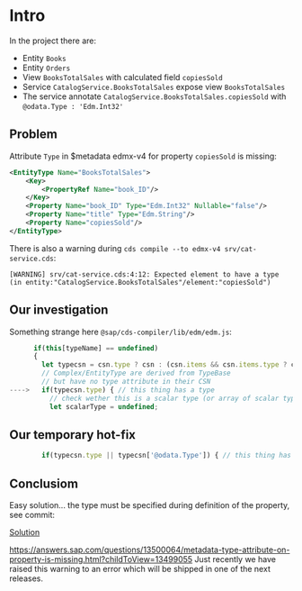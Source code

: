 # Intro

In the project there are:
- Entity `Books`
- Entity `Orders`
- View `BooksTotalSales` with calculated field `copiesSold`
- Service `CatalogService.BooksTotalSales` expose view `BooksTotalSales`
- The service annotate `CatalogService.BooksTotalSales.copiesSold` with `@odata.Type : 'Edm.Int32'`

## Problem
Attribute `Type` in $metadata edmx-v4 for property `copiesSold` is missing:
```xml
<EntityType Name="BooksTotalSales">
    <Key>
        <PropertyRef Name="book_ID"/>
    </Key>
    <Property Name="book_ID" Type="Edm.Int32" Nullable="false"/>
    <Property Name="title" Type="Edm.String"/>
    <Property Name="copiesSold"/>
</EntityType>
```

There is also a warning during `cds compile --to edmx-v4 srv/cat-service.cds`:
```
[WARNING] srv/cat-service.cds:4:12: Expected element to have a type (in entity:"CatalogService.BooksTotalSales"/element:"copiesSold")
```

## Our investigation
Something strange here `@sap/cds-compiler/lib/edm/edm.js`:
```javascript
      if(this[typeName] == undefined)
      {
        let typecsn = csn.type ? csn : (csn.items && csn.items.type ? csn.items : csn);
        // Complex/EntityType are derived from TypeBase
        // but have no type attribute in their CSN
---->   if(typecsn.type) { // this thing has a type
          // check wether this is a scalar type (or array of scalar type) or a named type
          let scalarType = undefined;
```

## Our temporary hot-fix
```javascript
        if(typecsn.type || typecsn['@odata.Type']) { // this thing has a type
```

## Conclusiom
Easy solution... the type must be specified during definition of the property, see commit:

[Solution](https://github.com/sbarzaghialteaup/test-type-view-fields/commit/8d1e97a6792eb2c4a3982e34eee08ad04ad034b4)

https://answers.sap.com/questions/13500064/metadata-type-attribute-on-property-is-missing.html?childToView=13499055
Just recently we have raised this warning to an error which will be shipped in one of the next releases.

